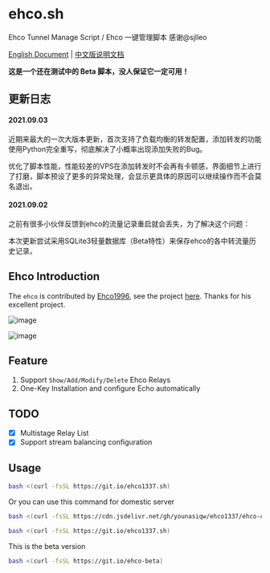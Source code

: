 # ehco.sh
Ehco Tunnel Manage Script / Ehco 一键管理脚本  感谢@sjlleo 

[English Document](https://github.com/younasiqw/ehco1337/blob/main/README.md) | [中文版说明文档](https://leo.moe/daily/ehco-Script.html)

**这是一个还在测试中的 Beta 脚本，没人保证它一定可用！**

## 更新日志

#### 2021.09.03

近期来最大的一次大版本更新，首次支持了负载均衡的转发配置，添加转发的功能使用Python完全重写，彻底解决了小概率出现添加失败的Bug。

优化了脚本性能，性能较差的VPS在添加转发时不会再有卡顿感，界面细节上进行了打磨，脚本预设了更多的异常处理，会显示更具体的原因可以继续操作而不会莫名退出。

#### 2021.09.02

之前有很多小伙伴反馈到ehco的流量记录重启就会丢失，为了解决这个问题：

本次更新尝试采用SQLite3轻量数据库（Beta特性）来保存ehco的各中转流量历史记录。

## Ehco Introduction

The `ehco` is contributed by [Ehco1996](https://github.com/Ehco1996), see the project [here](https://github.com/Ehco1996/ehco). Thanks for his excellent project.

![image](https://user-images.githubusercontent.com/13616352/127090191-18865216-46bd-4e29-9a8d-b57dfd18a118.png)

![image](https://user-images.githubusercontent.com/13616352/124421686-93d46280-dd94-11eb-85ff-348c81a58ad1.png)

## Feature

1. Support `Show/Add/Modify/Delete` Ehco Relays
2. One-Key Installation and configure Echo automatically

## TODO

- [X] Multistage Relay List
- [X] Support stream balancing configuration

## Usage

```bash
bash <(curl -fsSL https://git.io/ehco1337.sh)
```

Or you can use this command for domestic server

```bash
bash <(curl -fsSL https://cdn.jsdelivr.net/gh/younasiqw/ehco1337/ehco-cn.sh)
```
```bash
bash <(curl -fsSL https://git.io/ehco1337.sh)
```
This is the beta version
```bash
bash <(curl -fsSL https://git.io/ehco-beta)
```
